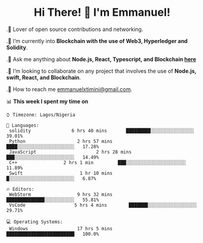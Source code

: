 

<h1 align="center">
    Hi There! 👋 I'm Emmanuel!
</h1>
 
 .🔭 Lover of open source contributions and networking.
 
 .🌱 I’m currently into **Blockchain with the use of Web3, Hyperledger and Solidity**.

 .💬 Ask me anything about **Node.js, React, Typescript, and Blockchain [here](https://github.com/Emmanuel-Omopariola/Emmanuel-Omopariola/issues)**

 .🧲  I’m looking to collaborate on any project that involves the use of **Node.js, swift, React, and Blockchain**.

 .📧 How to reach me emmanuelxtimini@gmail.com.
 

📊 **This week I spent my time on** 


```text
⌚︎ Timezone: Lagos/Nigeria

💬 Languages: 
 solidity               6 hrs 40 mins       █████████░░░░░░░░░░░░░░░░   39.01% 
 Python                   2 hrs 57 mins       ████░░░░░░░░░░░░░░░░░░░░░   17.28% 
 JavaScript                      2 hrs 28 mins       ███░░░░░░░░░░░░░░░░░░░░░░   14.49% 
 C++                 2 hrs 1 min         ███░░░░░░░░░░░░░░░░░░░░░░   11.89% 
 Swift                     1 hr 10 mins        █░░░░░░░░░░░░░░░░░░░░░░░░   6.87%

🔥 Editors: 
 WebStorm                 9 hrs 32 mins       ██████████████░░░░░░░░░░░   55.81% 
 VsCode                  5 hrs 4 mins        ███████░░░░░░░░░░░░░░░░░░   29.71% 

💻 Operating Systems: 
 Windows                  17 hrs 5 mins       █████████████████████████   100.0%

```



